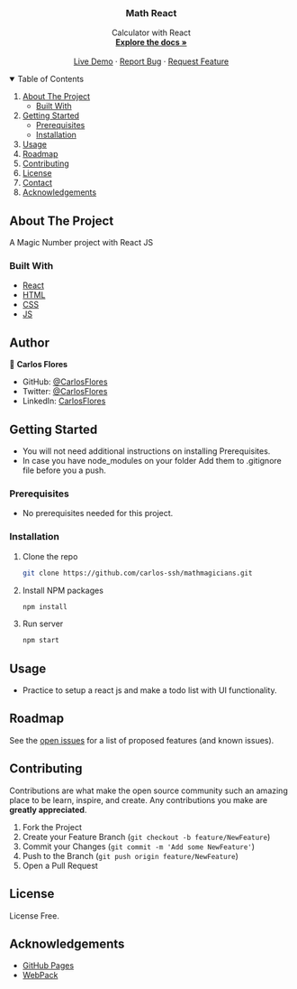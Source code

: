<br />
<p align="center">

  <h3 align="center">Math React</h3>

  <p align="center">
    Calculator with React
    <br />
    <a href="#"><strong>Explore the docs »</strong></a>
    <br />
    <br />
    <a href="#">Live Demo</a>
    ·
    <a href="https://github.com/carlos-ssh/mathmagicians/issues">Report Bug</a>
    ·
    <a href="https://github.com/carlos-ssh/mathmagicians/issues">Request Feature</a>
  </p>
</p>

<details open="open">
  <summary>Table of Contents</summary>
  <ol>
    <li>
      <a href="#about-the-project">About The Project</a>
      <ul>
        <li><a href="#built-with">Built With</a></li>
      </ul>
    </li>
    <li>
      <a href="#getting-started">Getting Started</a>
      <ul>
        <li><a href="#prerequisites">Prerequisites</a></li>
        <li><a href="#installation">Installation</a></li>
      </ul>
    </li>
    <li><a href="#usage">Usage</a></li>
    <li><a href="#roadmap">Roadmap</a></li>
    <li><a href="#contributing">Contributing</a></li>
    <li><a href="#license">License</a></li>
    <li><a href="#contact">Contact</a></li>
    <li><a href="#acknowledgements">Acknowledgements</a></li>
  </ol>
</details>

## About The Project

A Magic Number project with React JS

### Built With

- [React](https://es.reactjs.org/)
- [HTML](https://www.w3schools.com/html/)
- [CSS](https://www.w3schools.com/css/)
- [JS](https://www.javascript.com/)

## Author

👤 **Carlos Flores**

- GitHub: [@CarlosFlores](https://github.com/carlos-ssh)
- Twitter: [@CarlosFlores](https://twitter.com/aom.robles)
- LinkedIn: [CarlosFlores](https://www.linkedin.com/in/carlos-ssh/)

## Getting Started

- You will not need additional instructions on installing Prerequisites.
- In case you have node_modules on your folder Add them to .gitignore file before you a push.

### Prerequisites

- No prerequisites needed for this project.

### Installation

1. Clone the repo
   ```sh
   git clone https://github.com/carlos-ssh/mathmagicians.git
   ```
2. Install NPM packages
   ```sh
   npm install
   ```
3. Run server
   ```sh
   npm start
   ```

## Usage

- Practice to setup a react js and make a todo list with UI functionality.

## Roadmap

See the [open issues](https://github.com/carlos-ssh/mathmagicians/issues) for a list of proposed features (and known issues).

## Contributing

Contributions are what make the open source community such an amazing place to be learn, inspire, and create. Any contributions you make are **greatly appreciated**.

1. Fork the Project
2. Create your Feature Branch (`git checkout -b feature/NewFeature`)
3. Commit your Changes (`git commit -m 'Add some NewFeature'`)
4. Push to the Branch (`git push origin feature/NewFeature`)
5. Open a Pull Request

## License

License Free.

## Acknowledgements

- [GitHub Pages](https://pages.github.com)
- [WebPack](https://webpack.js.org/)